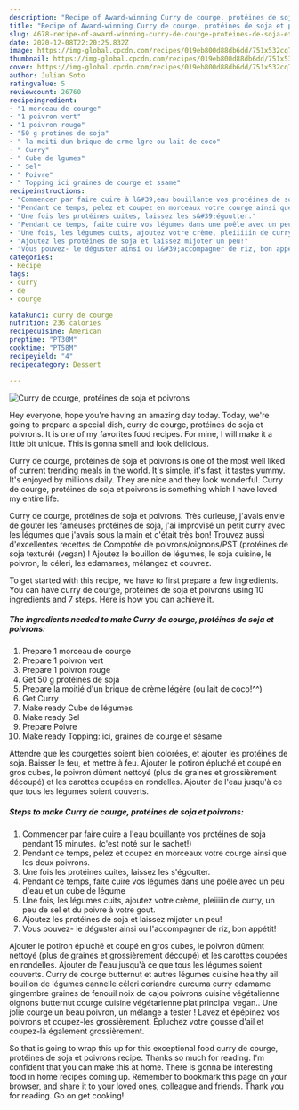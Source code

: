 ```yaml
---
description: "Recipe of Award-winning Curry de courge, protéines de soja et poivrons"
title: "Recipe of Award-winning Curry de courge, protéines de soja et poivrons"
slug: 4678-recipe-of-award-winning-curry-de-courge-proteines-de-soja-et-poivrons
date: 2020-12-08T22:20:25.832Z
image: https://img-global.cpcdn.com/recipes/019eb800d88db6dd/751x532cq70/curry-de-courge-proteines-de-soja-et-poivrons-photo-principale-de-la-recette.jpg
thumbnail: https://img-global.cpcdn.com/recipes/019eb800d88db6dd/751x532cq70/curry-de-courge-proteines-de-soja-et-poivrons-photo-principale-de-la-recette.jpg
cover: https://img-global.cpcdn.com/recipes/019eb800d88db6dd/751x532cq70/curry-de-courge-proteines-de-soja-et-poivrons-photo-principale-de-la-recette.jpg
author: Julian Soto
ratingvalue: 5
reviewcount: 26760
recipeingredient:
- "1 morceau de courge"
- "1 poivron vert"
- "1 poivron rouge"
- "50 g protines de soja"
- " la moiti dun brique de crme lgre ou lait de coco"
- " Curry"
- " Cube de lgumes"
- " Sel"
- " Poivre"
- " Topping ici graines de courge et ssame"
recipeinstructions:
- "Commencer par faire cuire à l&#39;eau bouillante vos protéines de soja pendant 15 minutes. (c&#39;est noté sur le sachet!)"
- "Pendant ce temps, pelez et coupez en morceaux votre courge ainsi que les deux poivrons."
- "Une fois les protéines cuites, laissez les s&#39;égoutter."
- "Pendant ce temps, faite cuire vos légumes dans une poêle avec un peu d&#39;eau et un cube de légume"
- "Une fois, les légumes cuits, ajoutez votre crème, pleiiiiin de curry, un peu de sel et du poivre à votre gout."
- "Ajoutez les protéines de soja et laissez mijoter un peu!"
- "Vous pouvez- le déguster ainsi ou l&#39;accompagner de riz, bon appétit!"
categories:
- Recipe
tags:
- curry
- de
- courge

katakunci: curry de courge 
nutrition: 236 calories
recipecuisine: American
preptime: "PT30M"
cooktime: "PT58M"
recipeyield: "4"
recipecategory: Dessert

---
```



![Curry de courge, protéines de soja et poivrons](https://img-global.cpcdn.com/recipes/019eb800d88db6dd/751x532cq70/curry-de-courge-proteines-de-soja-et-poivrons-photo-principale-de-la-recette.jpg)

Hey everyone, hope you're having an amazing day today. Today, we're going to prepare a special dish, curry de courge, protéines de soja et poivrons. It is one of my favorites food recipes. For mine, I will make it a little bit unique. This is gonna smell and look delicious.

Curry de courge, protéines de soja et poivrons is one of the most well liked of current trending meals in the world. It's simple, it's fast, it tastes yummy. It's enjoyed by millions daily. They are nice and they look wonderful. Curry de courge, protéines de soja et poivrons is something which I have loved my entire life.

Curry de courge, protéines de soja et poivrons. Très curieuse, j&#39;avais envie de gouter les fameuses protéines de soja, j&#39;ai improvisé un petit curry avec les légumes que j&#39;avais sous la main et c&#39;était très bon! Trouvez aussi d&#39;excellentes recettes de Compotée de poivrons/oignons/PST (protéines de soja texturé) (vegan) ! Ajoutez le bouillon de légumes, le soja cuisine, le poivron, le céleri, les edamames, mélangez et couvrez.


To get started with this recipe, we have to first prepare a few ingredients. You can have curry de courge, protéines de soja et poivrons using 10 ingredients and 7 steps. Here is how you can achieve it.

<!--inarticleads1-->

##### The ingredients needed to make Curry de courge, protéines de soja et poivrons:

1. Prepare 1 morceau de courge
1. Prepare 1 poivron vert
1. Prepare 1 poivron rouge
1. Get 50 g protéines de soja
1. Prepare  la moitié d&#39;un brique de crème légère (ou lait de coco!^^)
1. Get  Curry
1. Make ready  Cube de légumes
1. Make ready  Sel
1. Prepare  Poivre
1. Make ready  Topping: ici, graines de courge et sésame


Attendre que les courgettes soient bien colorées, et ajouter les protéines de soja. Baisser le feu, et mettre à feu. Ajouter le potiron épluché et coupé en gros cubes, le poivron dûment nettoyé (plus de graines et grossièrement découpé) et les carottes coupées en rondelles. Ajouter de l&#39;eau jusqu&#39;à ce que tous les légumes soient couverts. 

<!--inarticleads2-->

##### Steps to make Curry de courge, protéines de soja et poivrons:

1. Commencer par faire cuire à l&#39;eau bouillante vos protéines de soja pendant 15 minutes. (c&#39;est noté sur le sachet!)
1. Pendant ce temps, pelez et coupez en morceaux votre courge ainsi que les deux poivrons.
1. Une fois les protéines cuites, laissez les s&#39;égoutter.
1. Pendant ce temps, faite cuire vos légumes dans une poêle avec un peu d&#39;eau et un cube de légume
1. Une fois, les légumes cuits, ajoutez votre crème, pleiiiiin de curry, un peu de sel et du poivre à votre gout.
1. Ajoutez les protéines de soja et laissez mijoter un peu!
1. Vous pouvez- le déguster ainsi ou l&#39;accompagner de riz, bon appétit!


Ajouter le potiron épluché et coupé en gros cubes, le poivron dûment nettoyé (plus de graines et grossièrement découpé) et les carottes coupées en rondelles. Ajouter de l&#39;eau jusqu&#39;à ce que tous les légumes soient couverts. Curry de courge butternut et autres légumes cuisine healthy ail bouillon de légumes cannelle céleri coriandre curcuma curry edamame gingembre graines de fenouil noix de cajou poivrons cuisine végétalienne oignons butternut courge cuisine végétarienne plat principal vegan.. Une jolie courge un beau poivron, un mélange a tester ! Lavez et épépinez vos poivrons et coupez-les grossièrement. Épluchez votre gousse d&#39;ail et coupez-là également grossièrement. 

So that is going to wrap this up for this exceptional food curry de courge, protéines de soja et poivrons recipe. Thanks so much for reading. I'm confident that you can make this at home. There is gonna be interesting food in home recipes coming up. Remember to bookmark this page on your browser, and share it to your loved ones, colleague and friends. Thank you for reading. Go on get cooking!
